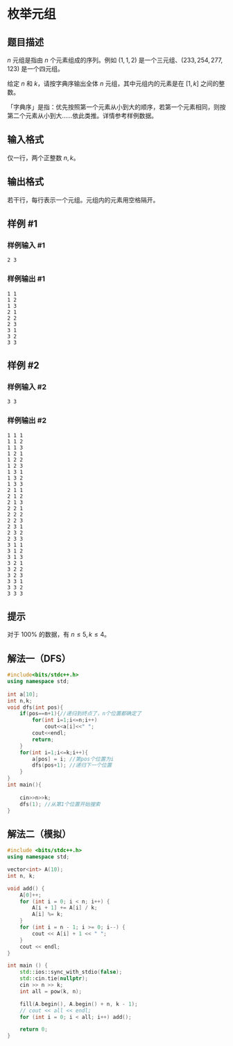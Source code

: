 # 枚举元组

## 题目描述

$n$ 元组是指由 $n$ 个元素组成的序列。例如 $(1,1,2)$ 是一个三元组、$(233,254,277,123)$ 是一个四元组。

给定 $n$ 和 $k$，请按字典序输出全体 $n$ 元组，其中元组内的元素是在 $[1, k]$ 之间的整数。

「字典序」是指：优先按照第一个元素从小到大的顺序，若第一个元素相同，则按第二个元素从小到大……依此类推。详情参考样例数据。

## 输入格式

仅一行，两个正整数 $n, k$。

## 输出格式

若干行，每行表示一个元组。元组内的元素用空格隔开。

## 样例 #1

### 样例输入 #1

```
2 3
```

### 样例输出 #1

```
1 1
1 2
1 3
2 1
2 2
2 3
3 1
3 2
3 3
```

## 样例 #2

### 样例输入 #2

```
3 3
```

### 样例输出 #2

```
1 1 1
1 1 2
1 1 3
1 2 1
1 2 2
1 2 3
1 3 1
1 3 2
1 3 3
2 1 1
2 1 2
2 1 3
2 2 1
2 2 2
2 2 3
2 3 1
2 3 2
2 3 3
3 1 1
3 1 2
3 1 3
3 2 1
3 2 2
3 2 3
3 3 1
3 3 2
3 3 3
```

## 提示

对于 $100\%$ 的数据，有 $n\leq 5, k\leq 4$。

## 解法一（DFS）

```cpp
#include<bits/stdc++.h>
using namespace std;
 
int a[10]; 
int n,k;
void dfs(int pos){
    if(pos==n+1){//递归到终点了，n个位置都确定了
        for(int i=1;i<=n;i++)
            cout<<a[i]<<" "; 
        cout<<endl;
        return;
    }
    for(int i=1;i<=k;i++){
        a[pos] = i; //第pos个位置为i
        dfs(pos+1); //递归下一个位置
    }
}
int main(){
     
    cin>>n>>k;
    dfs(1); //从第1个位置开始搜索
}
```

## 解法二（模拟）

```cpp
#include <bits/stdc++.h>
using namespace std;

vector<int> A(10);
int n, k;

void add() {
    A[0]++;
    for (int i = 0; i < n; i++) {
        A[i + 1] += A[i] / k;
        A[i] %= k;
    }
    for (int i = n - 1; i >= 0; i--) {
        cout << A[i] + 1 << " ";
    }
    cout << endl;
}

int main () {
    std::ios::sync_with_stdio(false);
    std::cin.tie(nullptr);
    cin >> n >> k;
    int all = pow(k, n);

    fill(A.begin(), A.begin() + n, k - 1);
    // cout << all << endl;
    for (int i = 0; i < all; i++) add();

    return 0;
}
```